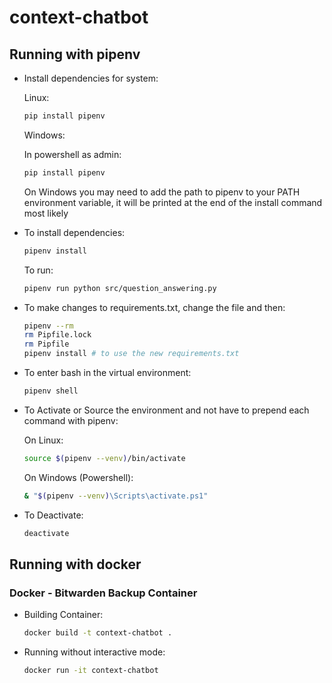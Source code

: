 # context-chatbot

## Running with pipenv

* Install dependencies for system:

  Linux:

    ```bash
    pip install pipenv
    ```

  Windows:

    In powershell as admin:

    ```bash
    pip install pipenv
    ```
  
    On Windows you may need to add the path to pipenv to your PATH environment variable, it will be printed at the end of the install command most likely

* To install dependencies:

  ```bash
  pipenv install
  ```

  To run:

  ```bash
  pipenv run python src/question_answering.py
  ```

* To make changes to requirements.txt, change the file and then:

  ```bash
  pipenv --rm
  rm Pipfile.lock
  rm Pipfile
  pipenv install # to use the new requirements.txt
  ```

* To enter bash in the virtual environment:

  ```bash
  pipenv shell
  ```

* To Activate or Source the environment and not have to prepend each command with pipenv:

  On Linux:

  ```bash
  source $(pipenv --venv)/bin/activate
  ```
  
  On Windows (Powershell):

  ```bash
  & "$(pipenv --venv)\Scripts\activate.ps1"
  ```

* To Deactivate:

  ```bash
  deactivate
  ```

## Running with docker

### Docker - Bitwarden Backup Container

* Building Container:

  ```bash
  docker build -t context-chatbot .
  ```

* Running without interactive mode:

  ```bash
  docker run -it context-chatbot
  ```
